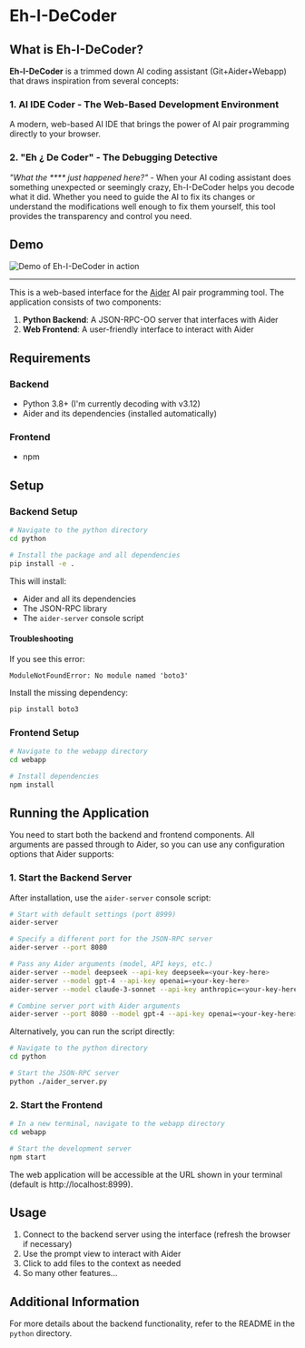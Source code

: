 # Eh-I-DeCoder

## What is Eh-I-DeCoder?

**Eh-I-DeCoder** is a trimmed down AI coding assistant (Git+Aider+Webapp) that draws inspiration from several concepts:

### 1. AI IDE Coder - The Web-Based Development Environment
A modern, web-based AI IDE that brings the power of AI pair programming directly to your browser.

### 2. "Eh ¿ De Coder" - The Debugging Detective
*"What the **** just happened here?"* - When your AI coding assistant does something unexpected or seemingly crazy, Eh-I-DeCoder helps you decode what it did. Whether you need to guide the AI to fix its changes or understand the modifications well enough to fix them yourself, this tool provides the transparency and control you need.

## Demo

![Demo of Eh-I-DeCoder in action](https://github.com/user-attachments/assets/3e0719e9-769a-4242-8241-7fc585d4c799)

---

This is a web-based interface for the [Aider](https://github.com/Aider-AI/aider) AI pair programming tool. The application consists of two components:

1. **Python Backend**: A JSON-RPC-OO server that interfaces with Aider
2. **Web Frontend**: A user-friendly interface to interact with Aider

## Requirements

### Backend
- Python 3.8+ (I'm currently decoding with v3.12)
- Aider and its dependencies (installed automatically)

### Frontend
- npm

## Setup

### Backend Setup
```bash
# Navigate to the python directory
cd python

# Install the package and all dependencies
pip install -e .
```

This will install:
- Aider and all its dependencies
- The JSON-RPC library
- The `aider-server` console script

#### Troubleshooting

If you see this error:
```
ModuleNotFoundError: No module named 'boto3'
```

Install the missing dependency:
```bash
pip install boto3
```

### Frontend Setup
```bash
# Navigate to the webapp directory
cd webapp

# Install dependencies
npm install
```

## Running the Application

You need to start both the backend and frontend components. All arguments are passed through to Aider, so you can use any configuration options that Aider supports:

### 1. Start the Backend Server

After installation, use the `aider-server` console script:

```bash
# Start with default settings (port 8999)
aider-server

# Specify a different port for the JSON-RPC server
aider-server --port 8080

# Pass any Aider arguments (model, API keys, etc.)
aider-server --model deepseek --api-key deepseek=<your-key-here>
aider-server --model gpt-4 --api-key openai=<your-key-here>
aider-server --model claude-3-sonnet --api-key anthropic=<your-key-here>

# Combine server port with Aider arguments
aider-server --port 8080 --model gpt-4 --api-key openai=<your-key-here>
```

Alternatively, you can run the script directly:
```bash
# Navigate to the python directory
cd python

# Start the JSON-RPC server
python ./aider_server.py
```


### 2. Start the Frontend
```bash
# In a new terminal, navigate to the webapp directory
cd webapp

# Start the development server
npm start
```

The web application will be accessible at the URL shown in your terminal (default is http://localhost:8999).

## Usage

1. Connect to the backend server using the interface (refresh the browser if necessary)
2. Use the prompt view to interact with Aider
3. Click to add files to the context as needed
4. So many other features...

## Additional Information

For more details about the backend functionality, refer to the README in the `python` directory.
